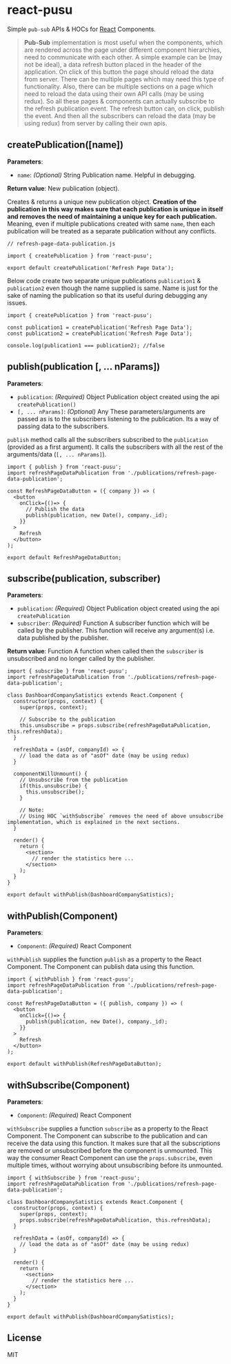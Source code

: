 # react-pusu

Simple `pub-sub` APIs & HOCs for [React](https://reactjs.org/) Components.

> **Pub-Sub** implementation is most useful when the components, which are rendered across the page under different component hierarchies, need to communicate with each other.
A simple example can be (may not be ideal), a data refresh button placed in the header of the application. On click of this button the page should reload the data from server. There can be multiple pages which may need this type of functionality. Also, there can be multiple sections on a page which need to reload the data using their own API calls (may be using redux). So all these pages & components can actually subscribe to the refresh publication event. The refresh button can, on click, publish the event. And then all the subscribers can reload the data (may be using redux) from server by calling their own apis.

## createPublication([name])
**Parameters**:
- `name`: *(Optional)* String 
Publication name. Helpful in debugging. 

**Return value**: New publication (object).

Creates & returns a unique new publication object. **Creation of the publication in this way makes sure that each publication is unique in itself and removes the need of maintaining a unique key for each publication.** Meaning, even if multiple publications created with same `name`, then each publication will be treated as a separate publication without any conflicts.

```
// refresh-page-data-publication.js

import { createPublication } from 'react-pusu';

export default createPublication('Refresh Page Data');
```

Below code create two separate unique publications `publication1` & `publication2` even though the name supplied is same. Name is just for the sake of naming the publication so that its useful during debugging any issues.

```
import { createPublication } from 'react-pusu';

const publication1 = createPublication('Refresh Page Data');
const publication2 = createPublication('Refresh Page Data');

console.log(publication1 === publication2); //false
```


## publish(publication [, ... nParams])
**Parameters**:
- `publication`: *(Required)* Object
Publication object created using the api `createPublication()`
- `[, ... nParams]`: *(Optional)* Any
These parameters/arguments are passed as is to the subscribers listening to the publication. Its a way of passing data to the subscribers.

`publish` method calls all the subscribers subscribed to the `publication` (provided as a first argument). It calls the subscribers with all the rest of the arguments/data (`[, ... nParams]`).

```
import { publish } from 'react-pusu';
import refreshPageDataPublication from './publications/refresh-page-data-publication';

const RefreshPageDataButton = ({ company }) => (
  <button
    onClick={()=> {
      // Publish the data 
      publish(publication, new Date(), company._id);
    }}
  >
    Refresh
  </button>
);

export default RefreshPageDataButton;
```

## subscribe(publication, subscriber)
**Parameters**:
- `publication`: *(Required)* Object
Publication object created using the api `createPublication`
- `subscriber`: *(Required)* Function
A subscriber function which will be called by the publisher. This function will receive any argument(s) i.e. data published by the publisher.

**Return value**: Function
A function when called then the `subscriber` is unsubscribed and no longer called by the publisher.

```
import { subscribe } from 'react-pusu';
import refreshPageDataPublication from './publications/refresh-page-data-publication';

class DashboardCompanySatistics extends React.Component {
  constructor(props, context) {
    super(props, context);

    // Subscribe to the publication
    this.unsubscribe = props.subscribe(refreshPageDataPublication, this.refreshData);
  }

  refreshData = (asOf, companyId) => {
    // load the data as of "asOf" date (may be using redux)
  }

  componentWillUnmount() {
    // Unsubscribe from the publication
    if(this.unsubscribe) {
      this.unsubscribe();
    }

    // Note: 
    // Using HOC `withSubscribe` removes the need of above unsubscribe implementation, which is explained in the next sections. 
  }
  
  render() {
    return (
      <section>
        // render the statistics here ...
      </section>
    );
  }
}

export default withPublish(DashboardCompanySatistics);
```

## withPublish(Component)
**Parameters**:
- `Component`: *(Required)* React Component

`withPublish` supplies the function `publish` as a property to the React Component. The Component can publish data using this function.

```
import { withPublish } from 'react-pusu';
import refreshPageDataPublication from './publications/refresh-page-data-publication';

const RefreshPageDataButton = ({ publish, company }) => (
  <button
    onClick={()=> {
      publish(publication, new Date(), company._id);
    }}
  >
    Refresh
  </button>
);

export default withPublish(RefreshPageDataButton);
```

## withSubscribe(Component)
**Parameters**:
- `Component`: *(Required)* React Component

`withSubscribe` supplies a function `subscribe` as a property to the React Component. The Component can subscribe to the publication and can receive the data using this function.
It makes sure that all the subscriptions are removed or unsubscribed before the component is unmounted. This way the consumer React Component can use the `props.subscribe`, even multiple times, without worrying about unsubscribing before its unmounted.

```
import { withSubscribe } from 'react-pusu';
import refreshPageDataPublication from './publications/refresh-page-data-publication';

class DashboardCompanySatistics extends React.Component {
  constructor(props, context) {
    super(props, context);
    props.subscribe(refreshPageDataPublication, this.refreshData);
  }

  refreshData = (asOf, companyId) => {
    // load the data as of "asOf" date (may be using redux)
  }
  
  render() {
    return (
      <section>
        // render the statistics here ...
      </section>
    );
  }
}

export default withPublish(DashboardCompanySatistics);
```

## License

MIT

